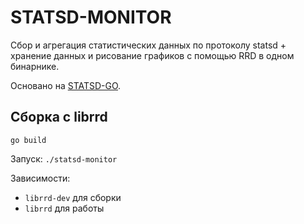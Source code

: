 STATSD-MONITOR
==============

<!--
[![Build Status](https://secure.travis-ci.org/Babazka/statsd-monitor.png)](http://travis-ci.org/Babazka/statsd-monitor)
-->

Сбор и агрегация статистических данных по протоколу statsd + хранение данных и рисование графиков с помощью RRD в одном бинарнике.

Основано на [STATSD-GO](https://github.com/jbuchbinder/statsd-go).

Сборка с librrd
---------------

`go build`

Запуск: `./statsd-monitor`

Зависимости:
 * `librrd-dev` для сборки
 * `librrd` для работы

